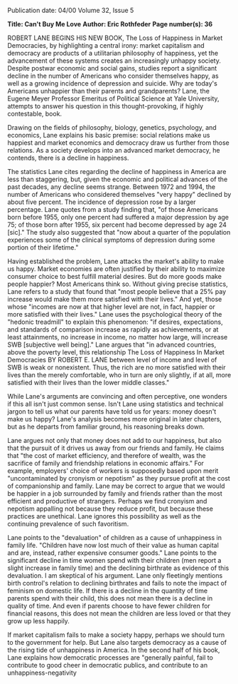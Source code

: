 Publication date: 04/00
Volume 32, Issue 5

**Title: Can't Buy Me Love**
**Author: Eric Rothfeder**
**Page number(s): 36**

ROBERT LANE BEGINS HIS NEW BOOK, The Loss of
Happiness in Market Democracies, by highlighting a
central irony: market capitalism and democracy are products of a utilitarian philosophy of happiness, yet the
advancement of these systems creates an increasingly unhappy society. Despite postwar economic and social gains, studies report a
significant decline in the number of Americans who consider themselves happy, as well as a growing incidence of depression and suicide. Why are today's Americans unhappier than their parents and
grandparents? Lane, the Eugene Meyer Professor Emeritus of
Political Science at Yale University, attempts to answer his question
in this thought-provoking, if highly contestable, book.

Drawing on the fields of philosophy, biology, genetics, psychology, and economics, Lane explains his basic premise: social relations make us happiest and market economics and democracy draw
us further from those relations. As a society develops into an
advanced market democracy, he contends, there is a decline in happiness.

The statistics Lane cites regarding the decline of happiness in
America are less than staggering, but, given the economic and political advances of the past decades, any decline seems strange.
Between 1972 and 1994, the number of Americans who considered
themselves "very happy" declined by about five percent. The incidence of depression rose by a larger percentage. Lane quotes from a
study finding that, "of those Americans born before 1955, only one
percent had suffered a major depression by age 75; of those born
after 1955, six percent had become depressed by age 24 [sic]." The
study also suggested that "now about a quarter of the population
experiences some of the clinical symptoms of depression during
some portion of their lifetime."

Having established the problem, Lane attacks the market's ability to make us happy. Market economies are often justified by their
ability to maximize consumer choice to best fulfill material desires.
But do more goods make people happier? Most Americans think so.
Without giving precise statistics, Lane refers to a study that found
that "most people believe that a 25% pay increase would make them
more satisfied with their lives." And yet, those whose "incomes are
now at that higher level are not, in fact, happier or more satisfied
with their lives." Lane uses the psychological theory of the "hedonic treadmill" to explain this phenomenon: "if desires, expectations,
and standards of comparison increase as rapidly as achievements, or
at least attainments, no increase in income, no matter how large,
will increase SWB [subjective well being]." Lane argues that "in
advanced countries, above the poverty level, this relationship
The Loss of Happiness
In Market
Democracies
BY ROBERT E. LANE
between level of income and level of SWB
is weak or nonexistent. Thus, the rich are
no more satisfied with their lives than the
merely comfortable, who in turn are only
slightly, if at all, more satisfied with their lives
than the lower middle classes."

While Lane's arguments are convincing
and often perceptive, one wonders if this all isn't just common
sense. Isn't Lane using statistics and technical jargon to tell us what
our parents have told us for years: money doesn't make us happy?
Lane's analysis becomes more original in later chapters, but as he
departs from familiar ground, his reasoning breaks down.

Lane argues not only that money does not add to our happiness, but also that the pursuit of it drives us away from our friends
and family. He claims that "the cost of market efficiency, and therefore of wealth, was the sacrifice of family and friendship relations in
economic affairs." For example, employers' choice of workers is
supposedly based upon merit "uncontaminated by cronyism or
nepotism" as they pursue profit at the cost of companionship and
family. Lane may be correct to argue that we would be happier in a
job surrounded by family and friends rather than the most efficient
and productive of strangers. Perhaps we find cronyism and nepotism appalling not because they reduce profit, but because these
practices are unethical. Lane ignores this possibility as well as the
continuing prevalence of such favoritism.

Lane points to the "devaluation" of children as a cause of
unhappiness in family life. "Children have now lost much of their
value as human capital and are, instead, rather expensive consumer
goods." Lane points to the significant decline in time women spend
with their children (men report a slight increase in family time) and
the declining birthrate as evidence of this devaluation. I am skeptical of his argument. Lane only fleetingly mentions birth control's
relation to declining birthrates and fails to note the impact of feminism on domestic life. If there is a decline in the quantity of time
parents spend with their child, this does not mean there is a decline
in quality of time. And even if parents choose to have fewer children for financial reasons, this does not mean the children are less
loved or that they grow up less happily.

If market capitalism fails to make a society happy, perhaps we
should turn to the government for help. But Lane also targets
democracy as a cause of the rising tide of unhappiness in America.
In the second half of his book, Lane explains how democratic
processes are "generally painful, fail to contribute to good cheer in
democratic publics, and contribute to an unhappiness-negativity